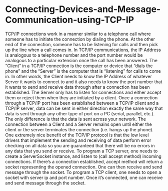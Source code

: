 # Connecting-Devices-and-Message-Communication-using-TCP-IP
TCP/IP connections work in a manner similar to a telephone call where someone has to initiate the connection by dialing the phone. At the other end of the connection, someone has to be listening for calls and then pick up the line when a call comes in. In TCP/IP communications, the IP Address is analogous to a telephone number and the port number would be analogous to a particular extension once the call has been answered. The “Client” in a TCP/IP connection is the computer or device that “dials the phone” and the “Server” is the computer that is “listening” for calls to come in. In other words, the Client needs to know the IP Address of whatever Server it wants to connect to and it also needs to know the port number that it wants to send and receive data through after a connection has been established. The Server only has to listen for connections and either accept them or reject them when they are initiated by a client.
Once a connection through a TCP/IP port has been established between a TCP/IP client and a TCP/IP server, data can be sent in either direction exactly the same way that data is sent through any other type of port on a PC (serial, parallel, etc.). The only difference is that the data is sent across your network. The connection between a Client and a Server remains open until either the client or the server terminates the connection (i.e. hangs up the phone). One extremely nice benefit of the TCP/IP protocol is that the low level drivers that implement the sending and receiving of data perform error checking on all data so you are guaranteed that there will be no errors in any data that you send or receive.
To program a TCP server, one needs to create a ServerSocket instance, and listen to (call accept method) incoming connections. If there’s a connection established, accept method will return a socket representing the opened connection. One can then receive and send message through the socket. To program a TCP client, one needs to open a socket with server ip and port number. Once it’s connected, one can receive and send message through the socket.
